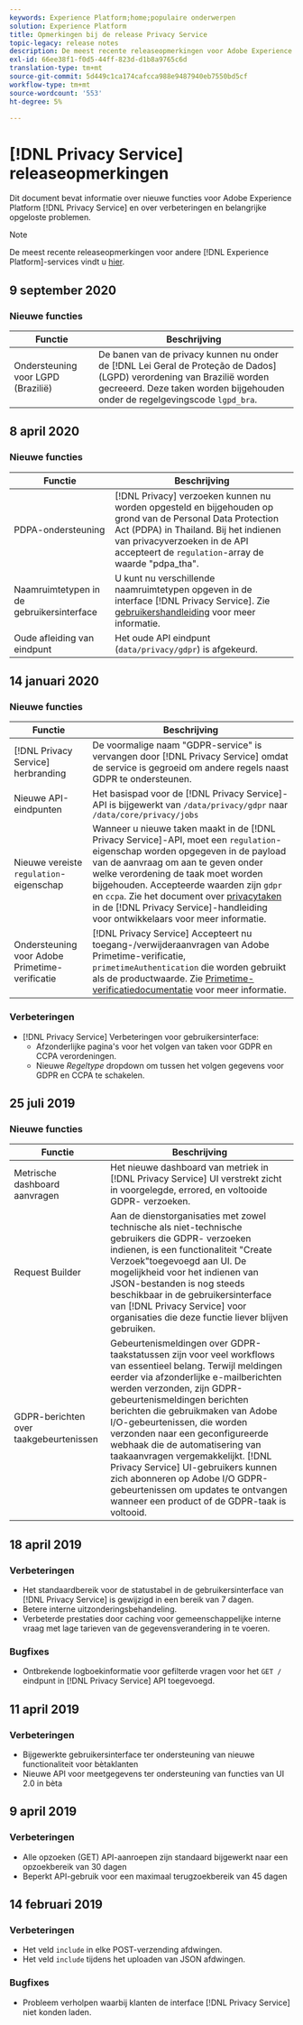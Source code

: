 ```yaml
---
keywords: Experience Platform;home;populaire onderwerpen
solution: Experience Platform
title: Opmerkingen bij de release Privacy Service
topic-legacy: release notes
description: De meest recente releaseopmerkingen voor Adobe Experience Platform Privacy Service.
exl-id: 66ee38f1-f0d5-44ff-823d-d1b8a9765c6d
translation-type: tm+mt
source-git-commit: 5d449c1ca174cafcca988e9487940eb7550bd5cf
workflow-type: tm+mt
source-wordcount: '553'
ht-degree: 5%

---
```


# [!DNL Privacy Service] releaseopmerkingen

Dit document bevat informatie over nieuwe functies voor Adobe Experience Platform [!DNL Privacy Service] en over verbeteringen en belangrijke opgeloste problemen.

>[!NOTE]
>
>De meest recente releaseopmerkingen voor andere [!DNL Experience Platform]-services vindt u [hier](../release-notes/latest/latest.md).

## 9 september 2020

### Nieuwe functies

| Functie | Beschrijving |
| --- | --- |
| Ondersteuning voor LGPD (Brazilië) | De banen van de privacy kunnen nu onder de [!DNL Lei Geral de Proteção de Dados] (LGPD) verordening van Brazilië worden gecreeerd. Deze taken worden bijgehouden onder de regelgevingscode `lgpd_bra`. |

## 8 april 2020

### Nieuwe functies

| Functie | Beschrijving |
| --- | --- |
| PDPA-ondersteuning | [!DNL Privacy] verzoeken kunnen nu worden opgesteld en bijgehouden op grond van de Personal Data Protection Act (PDPA) in Thailand. Bij het indienen van privacyverzoeken in de API accepteert de `regulation`-array de waarde &quot;pdpa_tha&quot;. |
| Naamruimtetypen in de gebruikersinterface | U kunt nu verschillende naamruimtetypen opgeven in de interface [!DNL Privacy Service]. Zie [gebruikershandleiding](ui/user-guide.md) voor meer informatie. |
| Oude afleiding van eindpunt | Het oude API eindpunt (`data/privacy/gdpr`) is afgekeurd. |

## 14 januari 2020

### Nieuwe functies

| Functie | Beschrijving |
| --- | --- |
| [!DNL Privacy Service] herbranding | De voormalige naam &quot;GDPR-service&quot; is vervangen door [!DNL Privacy Service] omdat de service is gegroeid om andere regels naast GDPR te ondersteunen. |
| Nieuwe API-eindpunten | Het basispad voor de [!DNL Privacy Service]-API is bijgewerkt van `/data/privacy/gdpr` naar `/data/core/privacy/jobs` |
| Nieuwe vereiste `regulation`-eigenschap | Wanneer u nieuwe taken maakt in de [!DNL Privacy Service]-API, moet een `regulation`-eigenschap worden opgegeven in de payload van de aanvraag om aan te geven onder welke verordening de taak moet worden bijgehouden. Accepteerde waarden zijn `gdpr` en `ccpa`. Zie het document over [privacytaken](api/privacy-jobs.md) in de [!DNL Privacy Service]-handleiding voor ontwikkelaars voor meer informatie. |
| Ondersteuning voor Adobe Primetime-verificatie | [!DNL Privacy Service] Accepteert nu toegang-/verwijderaanvragen van Adobe Primetime-verificatie,  `primetimeAuthentication` die worden gebruikt als de productwaarde. Zie [Primetime-verificatiedocumentatie](http://tve.helpdocsonline.com/how-to-make-a-privacy-request) voor meer informatie. |

### Verbeteringen

* [!DNL Privacy Service] Verbeteringen voor gebruikersinterface:
   * Afzonderlijke pagina&#39;s voor het volgen van taken voor GDPR en CCPA verordeningen.
   * Nieuwe *Regeltype* dropdown om tussen het volgen gegevens voor GDPR en CCPA te schakelen.

## 25 juli 2019

### Nieuwe functies

| Functie | Beschrijving |
| --- | --- |
| Metrische dashboard aanvragen | Het nieuwe dashboard van metriek in [!DNL Privacy Service] UI verstrekt zicht in voorgelegde, errored, en voltooide GDPR- verzoeken. |
| Request Builder | Aan de dienstorganisaties met zowel technische als niet-technische gebruikers die GDPR- verzoeken indienen, is een functionaliteit &quot;Create Verzoek&quot;toegevoegd aan UI. De mogelijkheid voor het indienen van JSON-bestanden is nog steeds beschikbaar in de gebruikersinterface van [!DNL Privacy Service] voor organisaties die deze functie liever blijven gebruiken. |
| GDPR-berichten over taakgebeurtenissen | Gebeurtenismeldingen over GDPR-taakstatussen zijn voor veel workflows van essentieel belang. Terwijl meldingen eerder via afzonderlijke e-mailberichten werden verzonden, zijn GDPR-gebeurtenismeldingen berichten berichten die gebruikmaken van Adobe I/O-gebeurtenissen, die worden verzonden naar een geconfigureerde webhaak die de automatisering van taakaanvragen vergemakkelijkt. [!DNL Privacy Service] UI-gebruikers kunnen zich abonneren op Adobe I/O GDPR-gebeurtenissen om updates te ontvangen wanneer een product of de GDPR-taak is voltooid. |

## 18 april 2019

### Verbeteringen

* Het standaardbereik voor de statustabel in de gebruikersinterface van [!DNL Privacy Service] is gewijzigd in een bereik van 7 dagen.
* Betere interne uitzonderingsbehandeling.
* Verbeterde prestaties door caching voor gemeenschappelijke interne vraag met lage tarieven van de gegevensverandering in te voeren.

### Bugfixes

* Ontbrekende logboekinformatie voor gefilterde vragen voor het `GET /` eindpunt in [!DNL Privacy Service] API toegevoegd.

## 11 april 2019

### Verbeteringen

* Bijgewerkte gebruikersinterface ter ondersteuning van nieuwe functionaliteit voor bètaklanten
* Nieuwe API voor meetgegevens ter ondersteuning van functies van UI 2.0 in bèta

## 9 april 2019

### Verbeteringen

* Alle opzoeken (GET) API-aanroepen zijn standaard bijgewerkt naar een opzoekbereik van 30 dagen
* Beperkt API-gebruik voor een maximaal terugzoekbereik van 45 dagen

## 14 februari 2019

### Verbeteringen

* Het veld `include` in elke POST-verzending afdwingen.
* Het veld `include` tijdens het uploaden van JSON afdwingen.

### Bugfixes

* Probleem verholpen waarbij klanten de interface [!DNL Privacy Service] niet konden laden.
